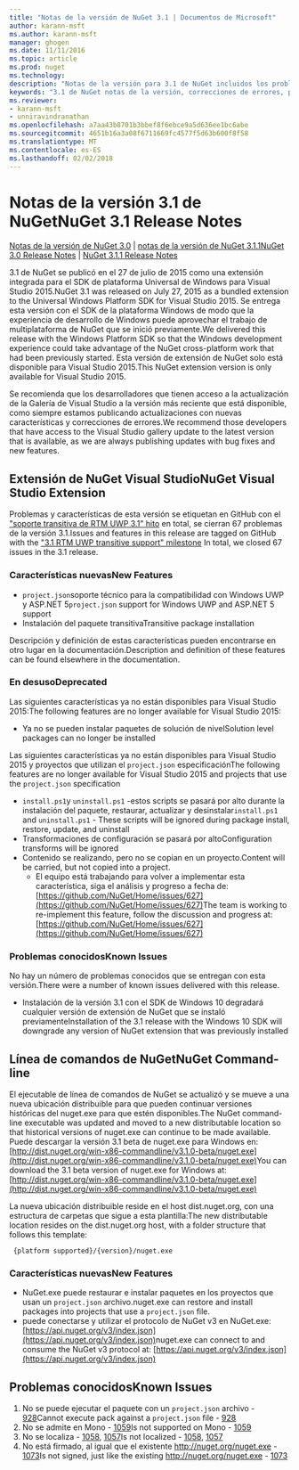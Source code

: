 ```yaml
---
title: "Notas de la versión de NuGet 3.1 | Documentos de Microsoft"
author: karann-msft
ms.author: karann-msft
manager: ghogen
ms.date: 11/11/2016
ms.topic: article
ms.prod: nuget
ms.technology: 
description: "Notas de la versión para 3.1 de NuGet incluidos los problemas conocidos, correcciones de errores, las funciones agregadas y dcr."
keywords: "3.1 de NuGet notas de la versión, correcciones de errores, problemas, conocidos agregan características, DCR"
ms.reviewer:
- karann-msft
- unniravindranathan
ms.openlocfilehash: a7aa43b8701b3bbef8f6ebce9a5d636ee1bc6abe
ms.sourcegitcommit: 4651b16a3a08f6711669fc4577f5d63b600f8f58
ms.translationtype: MT
ms.contentlocale: es-ES
ms.lasthandoff: 02/02/2018
---
```

# <a name="nuget-31-release-notes"></a><span data-ttu-id="15bf3-104">Notas de la versión 3.1 de NuGet</span><span class="sxs-lookup"><span data-stu-id="15bf3-104">NuGet 3.1 Release Notes</span></span>

<span data-ttu-id="15bf3-105">[Notas de la versión de NuGet 3.0](../release-notes/nuget-3.0.0.md) | [notas de la versión de NuGet 3.1.1](../release-notes/nuget-3.1.1.md)</span><span class="sxs-lookup"><span data-stu-id="15bf3-105">[NuGet 3.0 Release Notes](../release-notes/nuget-3.0.0.md) | [NuGet 3.1.1 Release Notes](../release-notes/nuget-3.1.1.md)</span></span>

<span data-ttu-id="15bf3-106">3.1 de NuGet se publicó en el 27 de julio de 2015 como una extensión integrada para el SDK de plataforma Universal de Windows para Visual Studio 2015.</span><span class="sxs-lookup"><span data-stu-id="15bf3-106">NuGet 3.1 was released on July 27, 2015 as a bundled extension to the Universal Windows Platform SDK for Visual Studio 2015.</span></span> <span data-ttu-id="15bf3-107">Se entrega esta versión con el SDK de la plataforma Windows de modo que la experiencia de desarrollo de Windows puede aprovechar el trabajo de multiplataforma de NuGet que se inició previamente.</span><span class="sxs-lookup"><span data-stu-id="15bf3-107">We delivered this release with the Windows Platform SDK so that the Windows development experience could take advantage of the NuGet cross-platform work that had been previously started.</span></span> <span data-ttu-id="15bf3-108">Esta versión de extensión de NuGet solo está disponible para Visual Studio 2015.</span><span class="sxs-lookup"><span data-stu-id="15bf3-108">This NuGet extension version is only available for Visual Studio 2015.</span></span>

<span data-ttu-id="15bf3-109">Se recomienda que los desarrolladores que tienen acceso a la actualización de la Galería de Visual Studio a la versión más reciente que está disponible, como siempre estamos publicando actualizaciones con nuevas características y correcciones de errores.</span><span class="sxs-lookup"><span data-stu-id="15bf3-109">We recommend those developers that have access to the Visual Studio gallery update to the latest version that is available, as we are always publishing updates with bug fixes and new features.</span></span>

## <a name="nuget-visual-studio-extension"></a><span data-ttu-id="15bf3-110">Extensión de NuGet Visual Studio</span><span class="sxs-lookup"><span data-stu-id="15bf3-110">NuGet Visual Studio Extension</span></span>

<span data-ttu-id="15bf3-111">Problemas y características de esta versión se etiquetan en GitHub con el ["soporte transitiva de RTM UWP 3.1" hito](https://github.com/NuGet/Home/issues?utf8=%E2%9C%93&q=is%3Aclosed+milestone%3A%223.1+RTM+UWP+transitive+support%22+) en total, se cierran 67 problemas de la versión 3.1.</span><span class="sxs-lookup"><span data-stu-id="15bf3-111">Issues and features in this release are tagged on GitHub with the ["3.1 RTM UWP transitive support" milestone](https://github.com/NuGet/Home/issues?utf8=%E2%9C%93&q=is%3Aclosed+milestone%3A%223.1+RTM+UWP+transitive+support%22+)  In total, we closed 67 issues in the 3.1 release.</span></span>

### <a name="new-features"></a><span data-ttu-id="15bf3-112">Características nuevas</span><span class="sxs-lookup"><span data-stu-id="15bf3-112">New Features</span></span>

* <span data-ttu-id="15bf3-113">`project.json`soporte técnico para la compatibilidad con Windows UWP y ASP.NET 5</span><span class="sxs-lookup"><span data-stu-id="15bf3-113">`project.json` support for Windows UWP and ASP.NET 5 support</span></span>
* <span data-ttu-id="15bf3-114">Instalación del paquete transitiva</span><span class="sxs-lookup"><span data-stu-id="15bf3-114">Transitive package installation</span></span>

<span data-ttu-id="15bf3-115">Descripción y definición de estas características pueden encontrarse en otro lugar en la documentación.</span><span class="sxs-lookup"><span data-stu-id="15bf3-115">Description and definition of these features can be found elsewhere in the documentation.</span></span>

### <a name="deprecated"></a><span data-ttu-id="15bf3-116">En desuso</span><span class="sxs-lookup"><span data-stu-id="15bf3-116">Deprecated</span></span>

<span data-ttu-id="15bf3-117">Las siguientes características ya no están disponibles para Visual Studio 2015:</span><span class="sxs-lookup"><span data-stu-id="15bf3-117">The following features are no longer available for Visual Studio 2015:</span></span>

* <span data-ttu-id="15bf3-118">Ya no se pueden instalar paquetes de solución de nivel</span><span class="sxs-lookup"><span data-stu-id="15bf3-118">Solution level packages can no longer be installed</span></span>

<span data-ttu-id="15bf3-119">Las siguientes características ya no están disponibles para Visual Studio 2015 y proyectos que utilizan el `project.json` especificación</span><span class="sxs-lookup"><span data-stu-id="15bf3-119">The following features are no longer available for Visual Studio 2015 and projects that use the `project.json` specification</span></span>

* <span data-ttu-id="15bf3-120">`install.ps1`y `uninstall.ps1` -estos scripts se pasará por alto durante la instalación del paquete, restaurar, actualizar y desinstalar</span><span class="sxs-lookup"><span data-stu-id="15bf3-120">`install.ps1` and `uninstall.ps1` - These scripts will be ignored during package install, restore, update, and uninstall</span></span>
* <span data-ttu-id="15bf3-121">Transformaciones de configuración se pasará por alto</span><span class="sxs-lookup"><span data-stu-id="15bf3-121">Configuration transforms will be ignored</span></span>
* <span data-ttu-id="15bf3-122">Contenido se realizando, pero no se copian en un proyecto.</span><span class="sxs-lookup"><span data-stu-id="15bf3-122">Content will be carried, but not copied into a project.</span></span>
    * <span data-ttu-id="15bf3-123">El equipo está trabajando para volver a implementar esta característica, siga el análisis y progreso a fecha de: [https://github.com/NuGet/Home/issues/627](https://github.com/NuGet/Home/issues/627)</span><span class="sxs-lookup"><span data-stu-id="15bf3-123">The team is working to re-implement this feature, follow the discussion and progress at: [https://github.com/NuGet/Home/issues/627](https://github.com/NuGet/Home/issues/627)</span></span>


### <a name="known-issues"></a><span data-ttu-id="15bf3-124">Problemas conocidos</span><span class="sxs-lookup"><span data-stu-id="15bf3-124">Known Issues</span></span>

<span data-ttu-id="15bf3-125">No hay un número de problemas conocidos que se entregan con esta versión.</span><span class="sxs-lookup"><span data-stu-id="15bf3-125">There were a number of known issues delivered with this release.</span></span>

* <span data-ttu-id="15bf3-126">Instalación de la versión 3.1 con el SDK de Windows 10 degradará cualquier versión de extensión de NuGet que se instaló previamente</span><span class="sxs-lookup"><span data-stu-id="15bf3-126">Installation of the 3.1 release with the Windows 10 SDK will downgrade any version of NuGet extension that was previously installed</span></span>

## <a name="nuget-command-line"></a><span data-ttu-id="15bf3-127">Línea de comandos de NuGet</span><span class="sxs-lookup"><span data-stu-id="15bf3-127">NuGet Command-line</span></span>

<span data-ttu-id="15bf3-128">El ejecutable de línea de comandos de NuGet se actualizó y se mueve a una nueva ubicación distribuible para que pueden continuar versiones históricas del nuget.exe para que estén disponibles.</span><span class="sxs-lookup"><span data-stu-id="15bf3-128">The NuGet command-line executable was updated and moved to a new distributable location so that historical versions of nuget.exe can continue to be made available.</span></span>  <span data-ttu-id="15bf3-129">Puede descargar la versión 3.1 beta de nuget.exe para Windows en: [http://dist.nuget.org/win-x86-commandline/v3.1.0-beta/nuget.exe](http://dist.nuget.org/win-x86-commandline/v3.1.0-beta/nuget.exe)</span><span class="sxs-lookup"><span data-stu-id="15bf3-129">You can download the 3.1 beta version of nuget.exe for Windows at: [http://dist.nuget.org/win-x86-commandline/v3.1.0-beta/nuget.exe](http://dist.nuget.org/win-x86-commandline/v3.1.0-beta/nuget.exe)</span></span>

<span data-ttu-id="15bf3-130">La nueva ubicación distribuible reside en el host dist.nuget.org, con una estructura de carpetas que sigue a esta plantilla:</span><span class="sxs-lookup"><span data-stu-id="15bf3-130">The new distributable location resides on the dist.nuget.org host, with a folder structure that follows this template:</span></span>

     {platform supported}/{version}/nuget.exe

### <a name="new-features"></a><span data-ttu-id="15bf3-131">Características nuevas</span><span class="sxs-lookup"><span data-stu-id="15bf3-131">New Features</span></span>

* <span data-ttu-id="15bf3-132">NuGet.exe puede restaurar e instalar paquetes en los proyectos que usan un `project.json` archivo.</span><span class="sxs-lookup"><span data-stu-id="15bf3-132">nuget.exe can restore and install packages into projects that use a `project.json` file.</span></span>
* <span data-ttu-id="15bf3-133">puede conectarse y utilizar el protocolo de NuGet v3 en NuGet.exe: [https://api.nuget.org/v3/index.json](https://api.nuget.org/v3/index.json)</span><span class="sxs-lookup"><span data-stu-id="15bf3-133">nuget.exe can connect to and consume the NuGet v3 protocol at: [https://api.nuget.org/v3/index.json](https://api.nuget.org/v3/index.json)</span></span>

## <a name="known-issues"></a><span data-ttu-id="15bf3-134">Problemas conocidos</span><span class="sxs-lookup"><span data-stu-id="15bf3-134">Known Issues</span></span> ##

1.    <span data-ttu-id="15bf3-135">No se puede ejecutar el paquete con un `project.json` archivo - [928](https://github.com/NuGet/Home/issues/928)</span><span class="sxs-lookup"><span data-stu-id="15bf3-135">Cannot execute pack against a `project.json` file - [928](https://github.com/NuGet/Home/issues/928)</span></span>
2.    <span data-ttu-id="15bf3-136">No se admite en Mono - [1059](https://github.com/NuGet/Home/issues/1059)</span><span class="sxs-lookup"><span data-stu-id="15bf3-136">Is not supported on Mono - [1059](https://github.com/NuGet/Home/issues/1059)</span></span>
3.    <span data-ttu-id="15bf3-137">No se localiza - [1058](https://github.com/NuGet/Home/issues/1058), [1057](https://github.com/NuGet/Home/issues/1057)</span><span class="sxs-lookup"><span data-stu-id="15bf3-137">Is not localized - [1058](https://github.com/NuGet/Home/issues/1058),   [1057](https://github.com/NuGet/Home/issues/1057)</span></span>
4.    <span data-ttu-id="15bf3-138">No está firmado, al igual que el existente http://nuget.org/nuget.exe - [1073](https://github.com/NuGet/Home/issues/1073)</span><span class="sxs-lookup"><span data-stu-id="15bf3-138">Is not signed, just like the existing http://nuget.org/nuget.exe - [1073](https://github.com/NuGet/Home/issues/1073)</span></span>
